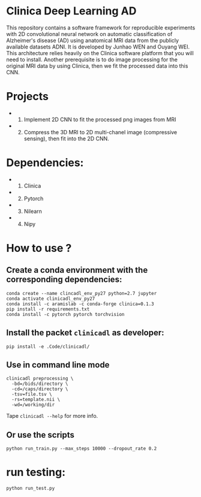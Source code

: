 # Clinica Deep Learning AD
This repository contains a software framework for reproducible experiments with
2D convolutional neural network on automatic classification of Alzheimer's
disease (AD) using anatomical MRI data from the publicly available datasets
ADNI. It is developed by Junhao WEN and Ouyang WEI.  This architecture relies
heavily on the Clinica software platform that you will need to install. Another
prerequisite is to do image processing for the original MRI data by using
Clinica, then we fit the processed data into this CNN.

# Projects
- 1) Implement 2D CNN to fit the processed png images from MRI
- 2) Compress the 3D MRI to 2D multi-chanel image (compressive sensing), then
  fit into the 2D CNN.

# Dependencies:
- 1) Clinica
- 2) Pytorch
- 3) Nilearn
- 4) Nipy

# How to use ?

## Create a conda environment with the corresponding dependencies:

```
conda create --name clincadl_env_py27 python=2.7 jupyter
conda activate clinicadl_env_py27
conda install -c aramislab -c conda-forge clinica=0.1.3
pip install -r requirements.txt
conda install -c pytorch pytorch torchvision
```

## Install the packet `clinicadl` as developer:

```
pip install -e .Code/clinicadl/
```

## Use in command line mode

```
clinicadl preprocessing \
  -bd=/bids/directory \
  -cd=/caps/directory \
  -tsv=file.tsv \
  -rs=template.nii \
  -wd=/working/dir
```

Tape `clinicadl --help` for more info.



## Or use the scripts
```
python run_train.py --max_steps 10000 --dropout_rate 0.2
```
# run testing:
```
python run_test.py
```
